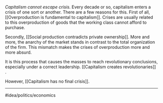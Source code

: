 *Capitalism cannot escape crisis.* Every decade or so, capitalism enters a crisis of one sort or another. There are a few reasons for this. First of all, [[Overproduction is fundamental to capitalism]]. Crises are usually related to this overproduction of goods that the working class cannot afford to purchase. 

Secondly, [[Social production contradicts private ownership]]. More and more, the anarchy of the market stands in contrast to the total organization of the firm. This mismatch makes the crises of overproduction more and more absurd. 

It is this process that causes the masses to reach revolutionary conclusions, especially under a correct leadership. [[Capitalism creates revolutionaries]] . 

However, [[Capitalism has no final crisis]]. 

---
#idea/politics/economics